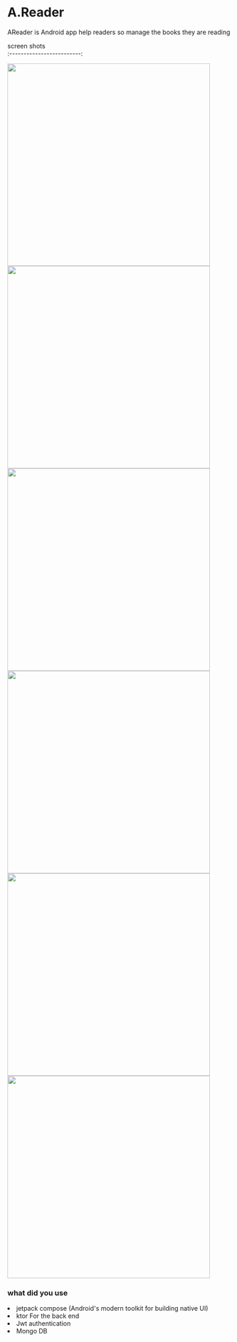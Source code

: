 # A.Reader

<p> AReader is Android app help readers so manage the books they are reading </p>

screen shots           
:-------------------------:


[<img src="https://user-images.githubusercontent.com/110403890/182169022-cf57bc54-ac3c-40e1-8ed5-d1a04f7277e2.png"  height="455" />](https://user-images.githubusercontent.com/110403890/182169022-cf57bc54-ac3c-40e1-8ed5-d1a04f7277e2.png)
[<img src="https://user-images.githubusercontent.com/110403890/182169077-9468fe49-af09-4628-9b0a-5219d600193a.png"  height="455" />](https://user-images.githubusercontent.com/110403890/182169077-9468fe49-af09-4628-9b0a-5219d600193a.png)
[<img src="https://user-images.githubusercontent.com/110403890/182168841-b402f6a5-a4d2-4095-a8c8-b1f0fcc20ed1.png" height="455" />](https://user-images.githubusercontent.com/110403890/182168841-b402f6a5-a4d2-4095-a8c8-b1f0fcc20ed1.png)
[<img src="https://user-images.githubusercontent.com/110403890/182169139-5896a35f-0de6-467d-b183-476d7233168e.png"  height="455" />](https://user-images.githubusercontent.com/110403890/182169139-5896a35f-0de6-467d-b183-476d7233168e.png)
[<img src="https://user-images.githubusercontent.com/110403890/182169311-769b8cca-b817-49a1-8344-b946776d0048.png" height="455" />](https://user-images.githubusercontent.com/110403890/182169311-769b8cca-b817-49a1-8344-b946776d0048.png)
[<img src="https://user-images.githubusercontent.com/110403890/182169494-7980c558-d081-460d-8a64-6dbf751562b6.png"  height="455" />](https://user-images.githubusercontent.com/110403890/182169494-7980c558-d081-460d-8a64-6dbf751562b6.png)
<br>
<h3> what did you use </h3>
<ui> 
  <li> jetpack compose (Android's modern toolkit for building native UI) </li>
  <li> ktor For the back end </li>
  <li> Jwt authentication </li>
  <li> Mongo DB </li>
</ui>
